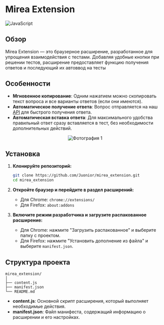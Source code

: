 # Mirea Extension

![JavaScript](https://img.shields.io/badge/JavaScript-ES6-blue)

## Обзор
Mirea Extension — это браузерное расширение, разработанное для упрощения взаимодействия с тестами. Добавляя удобные кнопки при решении тестов, расширение предоставляет функцию получения ответов и последующий их автоввод на тесты

## Особенности

- **Мгновенное копирование**: Одним нажатием можно скопировать текст вопроса и все варианты ответов (если они имеются).
- **Автоматическое получение ответа**: Вопрос отправляется на наш [API](https://github.com/Juonior/mirea_api) для быстрого получения ответа.
- **Автоматическая вставка ответа**: Для максимального удобства правильный ответ сразу вставляется в тест, без необходимости дополнительных действий.

<p align="center">
  <img src="https://i.imgur.com/f4j6BkQ.png" alt="Фотография 1" style="margin: 0 10px;">
</p>

## Установка

1. **Клонируйте репозиторий:**
    ```sh
    git clone https://github.com/Juonior/mirea_extension.git
    cd mirea_extension
    ```

2. **Откройте браузер и перейдите в раздел расширений:**
    - Для Chrome: `chrome://extensions/`
    - Для Firefox: `about:addons`

3. **Включите режим разработчика и загрузите распакованное расширение:**
    - Для Chrome: нажмите "Загрузить распакованное" и выберите папку с проектом.
    - Для Firefox: нажмите "Установить дополнение из файла" и выберите `manifest.json`.

## Структура проекта

```
mirea_extension/
│
├── content.js
├── manifest.json
└── README.md
```

- **content.js**: Основной скрипт расширения, который выполняет необходимые действия.
- **manifest.json**: Файл манифеста, содержащий информацию о расширении и его настройках.

